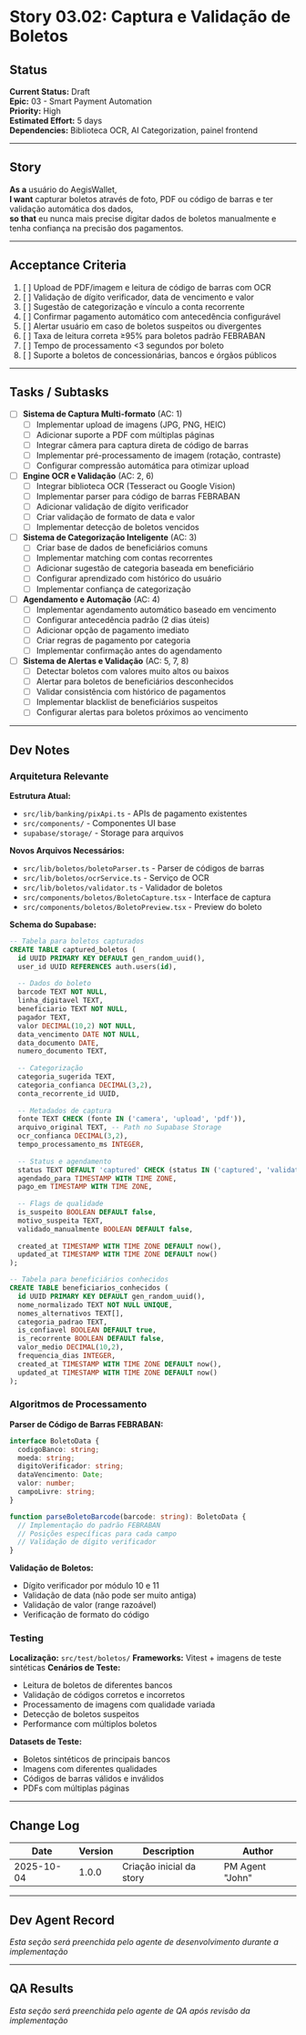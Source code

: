 # Story 03.02: Captura e Validação de Boletos

## Status
**Current Status:** Draft  
**Epic:** 03 - Smart Payment Automation  
**Priority:** High  
**Estimated Effort:** 5 days  
**Dependencies:** Biblioteca OCR, AI Categorization, painel frontend

---

## Story

**As a** usuário do AegisWallet,  
**I want** capturar boletos através de foto, PDF ou código de barras e ter validação automática dos dados,  
**so that** eu nunca mais precise digitar dados de boletos manualmente e tenha confiança na precisão dos pagamentos.

---

## Acceptance Criteria

1. [ ] Upload de PDF/imagem e leitura de código de barras com OCR
2. [ ] Validação de dígito verificador, data de vencimento e valor
3. [ ] Sugestão de categorização e vínculo a conta recorrente
4. [ ] Confirmar pagamento automático com antecedência configurável
5. [ ] Alertar usuário em caso de boletos suspeitos ou divergentes
6. [ ] Taxa de leitura correta ≥95% para boletos padrão FEBRABAN
7. [ ] Tempo de processamento <3 segundos por boleto
8. [ ] Suporte a boletos de concessionárias, bancos e órgãos públicos

---

## Tasks / Subtasks

- [ ] **Sistema de Captura Multi-formato** (AC: 1)
  - [ ] Implementar upload de imagens (JPG, PNG, HEIC)
  - [ ] Adicionar suporte a PDF com múltiplas páginas
  - [ ] Integrar câmera para captura direta de código de barras
  - [ ] Implementar pré-processamento de imagem (rotação, contraste)
  - [ ] Configurar compressão automática para otimizar upload

- [ ] **Engine OCR e Validação** (AC: 2, 6)
  - [ ] Integrar biblioteca OCR (Tesseract ou Google Vision)
  - [ ] Implementar parser para código de barras FEBRABAN
  - [ ] Adicionar validação de dígito verificador
  - [ ] Criar validação de formato de data e valor
  - [ ] Implementar detecção de boletos vencidos

- [ ] **Sistema de Categorização Inteligente** (AC: 3)
  - [ ] Criar base de dados de beneficiários comuns
  - [ ] Implementar matching com contas recorrentes
  - [ ] Adicionar sugestão de categoria baseada em beneficiário
  - [ ] Configurar aprendizado com histórico do usuário
  - [ ] Implementar confiança de categorização

- [ ] **Agendamento e Automação** (AC: 4)
  - [ ] Implementar agendamento automático baseado em vencimento
  - [ ] Configurar antecedência padrão (2 dias úteis)
  - [ ] Adicionar opção de pagamento imediato
  - [ ] Criar regras de pagamento por categoria
  - [ ] Implementar confirmação antes do agendamento

- [ ] **Sistema de Alertas e Validação** (AC: 5, 7, 8)
  - [ ] Detectar boletos com valores muito altos ou baixos
  - [ ] Alertar para boletos de beneficiários desconhecidos
  - [ ] Validar consistência com histórico de pagamentos
  - [ ] Implementar blacklist de beneficiários suspeitos
  - [ ] Configurar alertas para boletos próximos ao vencimento

---

## Dev Notes

### Arquitetura Relevante

**Estrutura Atual:**
- `src/lib/banking/pixApi.ts` - APIs de pagamento existentes
- `src/components/` - Componentes UI base
- `supabase/storage/` - Storage para arquivos

**Novos Arquivos Necessários:**
- `src/lib/boletos/boletoParser.ts` - Parser de códigos de barras
- `src/lib/boletos/ocrService.ts` - Serviço de OCR
- `src/lib/boletos/validator.ts` - Validador de boletos
- `src/components/boletos/BoletoCapture.tsx` - Interface de captura
- `src/components/boletos/BoletoPreview.tsx` - Preview do boleto

**Schema do Supabase:**
```sql
-- Tabela para boletos capturados
CREATE TABLE captured_boletos (
  id UUID PRIMARY KEY DEFAULT gen_random_uuid(),
  user_id UUID REFERENCES auth.users(id),
  
  -- Dados do boleto
  barcode TEXT NOT NULL,
  linha_digitavel TEXT,
  beneficiario TEXT NOT NULL,
  pagador TEXT,
  valor DECIMAL(10,2) NOT NULL,
  data_vencimento DATE NOT NULL,
  data_documento DATE,
  numero_documento TEXT,
  
  -- Categorização
  categoria_sugerida TEXT,
  categoria_confianca DECIMAL(3,2),
  conta_recorrente_id UUID,
  
  -- Metadados de captura
  fonte TEXT CHECK (fonte IN ('camera', 'upload', 'pdf')),
  arquivo_original TEXT, -- Path no Supabase Storage
  ocr_confianca DECIMAL(3,2),
  tempo_processamento_ms INTEGER,
  
  -- Status e agendamento
  status TEXT DEFAULT 'captured' CHECK (status IN ('captured', 'validated', 'scheduled', 'paid', 'error')),
  agendado_para TIMESTAMP WITH TIME ZONE,
  pago_em TIMESTAMP WITH TIME ZONE,
  
  -- Flags de qualidade
  is_suspeito BOOLEAN DEFAULT false,
  motivo_suspeita TEXT,
  validado_manualmente BOOLEAN DEFAULT false,
  
  created_at TIMESTAMP WITH TIME ZONE DEFAULT now(),
  updated_at TIMESTAMP WITH TIME ZONE DEFAULT now()
);

-- Tabela para beneficiários conhecidos
CREATE TABLE beneficiarios_conhecidos (
  id UUID PRIMARY KEY DEFAULT gen_random_uuid(),
  nome_normalizado TEXT NOT NULL UNIQUE,
  nomes_alternativos TEXT[],
  categoria_padrao TEXT,
  is_confiavel BOOLEAN DEFAULT true,
  is_recorrente BOOLEAN DEFAULT false,
  valor_medio DECIMAL(10,2),
  frequencia_dias INTEGER,
  created_at TIMESTAMP WITH TIME ZONE DEFAULT now(),
  updated_at TIMESTAMP WITH TIME ZONE DEFAULT now()
);
```

### Algoritmos de Processamento

**Parser de Código de Barras FEBRABAN:**
```typescript
interface BoletoData {
  codigoBanco: string;
  moeda: string;
  digitoVerificador: string;
  dataVencimento: Date;
  valor: number;
  campoLivre: string;
}

function parseBoletoBarcode(barcode: string): BoletoData {
  // Implementação do padrão FEBRABAN
  // Posições específicas para cada campo
  // Validação de dígito verificador
}
```

**Validação de Boletos:**
- Dígito verificador por módulo 10 e 11
- Validação de data (não pode ser muito antiga)
- Validação de valor (range razoável)
- Verificação de formato do código

### Testing

**Localização:** `src/test/boletos/`
**Frameworks:** Vitest + imagens de teste sintéticas
**Cenários de Teste:**
- Leitura de boletos de diferentes bancos
- Validação de códigos corretos e incorretos
- Processamento de imagens com qualidade variada
- Detecção de boletos suspeitos
- Performance com múltiplos boletos

**Datasets de Teste:**
- Boletos sintéticos de principais bancos
- Imagens com diferentes qualidades
- Códigos de barras válidos e inválidos
- PDFs com múltiplas páginas

---

## Change Log

| Date | Version | Description | Author |
|------|---------|-------------|--------|
| 2025-10-04 | 1.0.0 | Criação inicial da story | PM Agent "John" |

---

## Dev Agent Record

*Esta seção será preenchida pelo agente de desenvolvimento durante a implementação*

---

## QA Results

*Esta seção será preenchida pelo agente de QA após revisão da implementação*